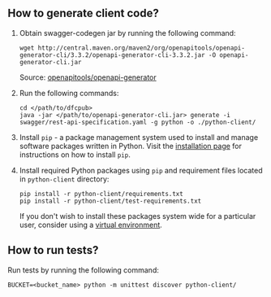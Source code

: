 ## How to generate client code?

1. Obtain swagger-codegen jar by running the following command:
    ```shell
    wget http://central.maven.org/maven2/org/openapitools/openapi-generator-cli/3.3.2/openapi-generator-cli-3.3.2.jar -O openapi-generator-cli.jar
    ```
   Source: [openapitools/openapi-generator](https://github.com/openapitools/openapi-generator)

2. Run the following commands:
    ```shell
    cd </path/to/dfcpub>
    java -jar </path/to/openapi-generator-cli.jar> generate -i swagger/rest-api-specification.yaml -g python -o ./python-client/
    ```

3. Install `pip` - a package management system used to install and manage software packages written in Python. Visit the [installation page](https://pip.pypa.io/en/stable/installing/) for instructions on how to install `pip`.

4. Install required Python packages using `pip` and requirement files located in `python-client` directory:
    ```shell
    pip install -r python-client/requirements.txt
    pip install -r python-client/test-requirements.txt
    ```
   If you don't wish to install these packages system wide for a particular user, consider using a [virtual environment](https://pypi.org/project/virtualenv/).

## How to run tests?

Run tests by running the following command:
```shell
BUCKET=<bucket_name> python -m unittest discover python-client/
```
